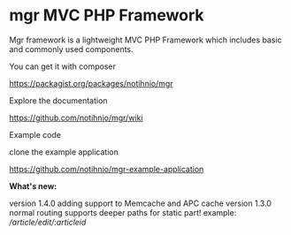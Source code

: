 mgr MVC PHP Framework
===
Mgr framework is a lightweight MVC PHP Framework which includes basic and commonly used components.


You can get it with composer  

https://packagist.org/packages/notihnio/mgr




Explore the documentation

https://github.com/notihnio/mgr/wiki



Example code

clone the example application

https://github.com/notihnio/mgr-example-application





<b>What's new:</b> 

version 1.4.0 adding support to Memcache and APC cache
version 1.3.0 normal routing supports deeper paths for static part! example: <i>/article/edit/:articleid</i>
